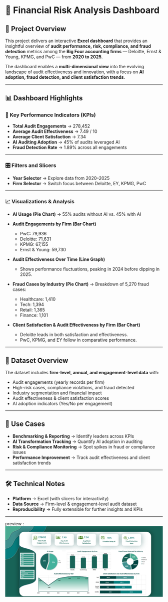 # 💼 Financial Risk Analysis Dashboard  

## 📁 Project Overview  
This project delivers an interactive **Excel dashboard** that provides an insightful overview of **audit performance, risk, compliance, and fraud detection** metrics among the **Big Four accounting firms** — Deloitte, Ernst & Young, KPMG, and PwC — from **2020 to 2025**.  

The dashboard enables a **multi-dimensional view** into the evolving landscape of audit effectiveness and innovation, with a focus on **AI adoption, fraud detection, and client satisfaction trends**.  

---

## 📊 Dashboard Highlights  

### 📌 Key Performance Indicators (KPIs)  
- **Total Audit Engagements** → 278,452  
- **Average Audit Effectiveness** → 7.49 / 10  
- **Average Client Satisfaction** → 7.34  
- **AI Auditing Adoption** → 45% of audits leveraged AI  
- **Fraud Detection Rate** → 1.89% across all engagements  

---

### 🎛 Filters and Slicers  
- **Year Selector** → Explore data from 2020–2025  
- **Firm Selector** → Switch focus between Deloitte, EY, KPMG, PwC  

---

### 📈 Visualizations & Analysis  

- **AI Usage (Pie Chart)** → 55% audits without AI vs. 45% with AI  
- **Audit Engagements by Firm (Bar Chart)**  
  - PwC: 79,936  
  - Deloitte: 71,631  
  - KPMG: 67,155  
  - Ernst & Young: 59,730  

- **Audit Effectiveness Over Time (Line Graph)**  
  - Shows performance fluctuations, peaking in 2024 before dipping in 2025.  

- **Fraud Cases by Industry (Pie Chart)** → Breakdown of 5,270 fraud cases:  
  - Healthcare: 1,410  
  - Tech: 1,394  
  - Retail: 1,365  
  - Finance: 1,101  

- **Client Satisfaction & Audit Effectiveness by Firm (Bar Chart)**  
  - Deloitte leads in both satisfaction and effectiveness.  
  - PwC, KPMG, and EY follow in comparative performance.  

---

## 📂 Dataset Overview  
The dataset includes **firm-level, annual, and engagement-level data** with:  
- Audit engagements (yearly records per firm)  
- High-risk cases, compliance violations, and fraud detected  
- Industry segmentation and financial impact  
- Audit effectiveness & client satisfaction scores  
- AI adoption indicators (Yes/No per engagement)  

---

## 🚀 Use Cases  
- **Benchmarking & Reporting** → Identify leaders across KPIs  
- **AI Transformation Tracking** → Quantify AI adoption in auditing  
- **Risk & Compliance Monitoring** → Spot spikes in fraud or compliance issues  
- **Performance Improvement** → Track audit effectiveness and client satisfaction trends  

---

## 🛠 Technical Notes  
- **Platform** → Excel (with slicers for interactivity)  
- **Data Source** → Firm-level & engagement-level audit dataset  
- **Reproducibility** → Fully extensible for further insights and KPIs  

---

preview : ![Dashboard Preview](https://github.com/sadik4li/Financial-Risk-Analysis/blob/main/Screenshot%202025-07-15%20171156.png)
